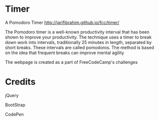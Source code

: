 # Timer
A Pomodoro Timer http://jarifibrahim.github.io/fcc/timer/

The Pomodoro timer is a well-known productivity interval that has been shown to improve your productivity. The technique uses a timer to break down work into intervals, traditionally 25 minutes in length, separated by short breaks. These intervals are called pomodoros. The method is based on the idea that frequent breaks can improve mental agility

The webpage is created as a part of FreeCodeCamp's challenges

# Credits

jQuery

BootStrap

CodePen
